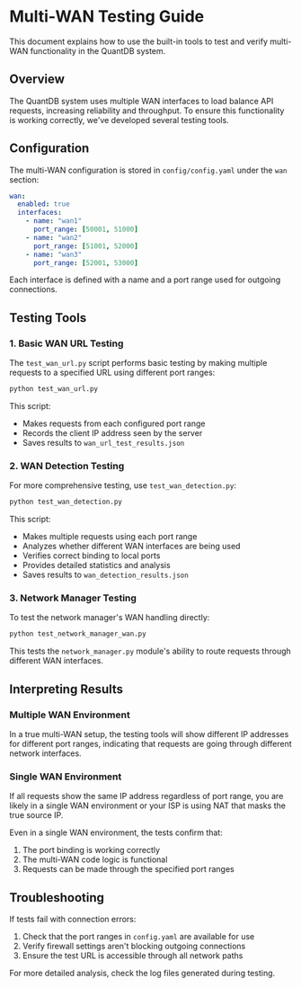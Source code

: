 # Multi-WAN Testing Guide

This document explains how to use the built-in tools to test and verify multi-WAN functionality in the QuantDB system.

## Overview

The QuantDB system uses multiple WAN interfaces to load balance API requests, increasing reliability and throughput. To ensure this functionality is working correctly, we've developed several testing tools.

## Configuration

The multi-WAN configuration is stored in `config/config.yaml` under the `wan` section:

```yaml
wan:
  enabled: true
  interfaces:
    - name: "wan1"
      port_range: [50001, 51000]
    - name: "wan2"
      port_range: [51001, 52000]
    - name: "wan3"
      port_range: [52001, 53000]
```

Each interface is defined with a name and a port range used for outgoing connections.

## Testing Tools

### 1. Basic WAN URL Testing

The `test_wan_url.py` script performs basic testing by making multiple requests to a specified URL using different port ranges:

```bash
python test_wan_url.py
```

This script:
- Makes requests from each configured port range
- Records the client IP address seen by the server
- Saves results to `wan_url_test_results.json`

### 2. WAN Detection Testing

For more comprehensive testing, use `test_wan_detection.py`:

```bash
python test_wan_detection.py
```

This script:
- Makes multiple requests using each port range
- Analyzes whether different WAN interfaces are being used
- Verifies correct binding to local ports
- Provides detailed statistics and analysis
- Saves results to `wan_detection_results.json`

### 3. Network Manager Testing

To test the network manager's WAN handling directly:

```bash
python test_network_manager_wan.py
```

This tests the `network_manager.py` module's ability to route requests through different WAN interfaces.

## Interpreting Results

### Multiple WAN Environment

In a true multi-WAN setup, the testing tools will show different IP addresses for different port ranges, indicating that requests are going through different network interfaces.

### Single WAN Environment

If all requests show the same IP address regardless of port range, you are likely in a single WAN environment or your ISP is using NAT that masks the true source IP.

Even in a single WAN environment, the tests confirm that:
1. The port binding is working correctly
2. The multi-WAN code logic is functional
3. Requests can be made through the specified port ranges

## Troubleshooting

If tests fail with connection errors:

1. Check that the port ranges in `config.yaml` are available for use
2. Verify firewall settings aren't blocking outgoing connections
3. Ensure the test URL is accessible through all network paths

For more detailed analysis, check the log files generated during testing.
